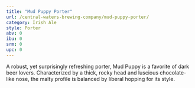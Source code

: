 ```yaml
---
title: "Mud Puppy Porter"
url: /central-waters-brewing-company/mud-puppy-porter/
category: Irish Ale
style: Porter
abv: 0
ibu: 0
srm: 0
upc: 0
---
```

A robust, yet surprisingly refreshing porter, Mud Puppy is a favorite of dark beer lovers. Characterized by a thick, rocky head and luscious chocolate-like nose, the malty profile is balanced by liberal hopping for its style.
